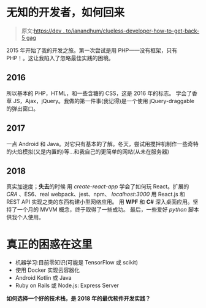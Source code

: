 # 无知的开发者，如何回来

> 原文:[https://dev . to/ianandhum/clueless-developer-how-to-get-back-5 gag](https://dev.to/ianandhum/clueless-developer-how-to-get-back-5gag)

2015 年开始了我的开发之旅。第一次尝试是用 PHP——没有框架，只有 PHP！。这让我陷入了忽略最佳实践的困境。

## [](#2016)2016

所以基本的 PHP，HTML，和一些含糖的 CSS，这是 2016 年的标志。
学会了香草 JS，Ajax，jQuery。我做的第一件事(我记得)是一个使用 jQuery-draggable 的弹出窗口。

## [](#2017)2017

一点 Android 和 Java。对它只有基本的了解。冬天，尝试用搅拌机制作一些奇特的火焰模拟(又是内置的)等...和我自己的更简单的网站(从未在服务器)

## [](#2018)2018

真实加速度；**失去**的时候
用 *create-react-app* 学会了如何玩 React。扩展的 *CRA* 、ES6、real webpack、jest、npm、 *localhost:3000*
用 React.js 和 REST API 实现之类的东西构建小型网络应用。
用 **WPF** 和 **C#** 深入桌面应用。坚持了一个月的 MVVM 概念，终于取得了一些成功。
最后，一些爱好 *python* 脚本供我个人使用。

# [](#real-confusion-here)真正的困惑在这里

*   机器学习:目前零知识(可能是 TensorFlow 或 scikit)
*   使用 Docker 实现云容器化
*   Android Kotlin 或 Java
*   Ruby on Rails 或 Node.js: Express Server

**如何选择一个好的技术栈，是 2018 年的最优软件开发实践？**